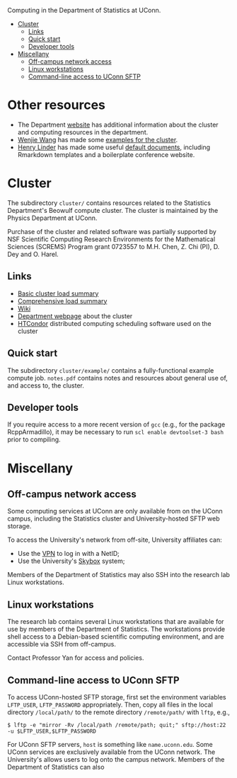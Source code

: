 
Computing in the Department of Statistics at UConn.

* [Cluster](#cluster)
    * [Links](#links)
    * [Quick start](#quick-start)
    * [Developer tools](#developer-tools)
* [Miscellany](#miscellany)
    * [Off-campus network access](#off-campus-network-access)
    * [Linux workstations](#linux-workstations)
    * [Command-line access to UConn SFTP](#command-line-access-to-uconn-sftp)

# Other resources

* The Department [website](http://stat.uconn.edu) has additional
  information about the cluster and computing resources in the
  department.
* [Wenjie Wang](https://github.com/wenjie2wang) has made some
  [examples for the cluster](https://github.com/wenjie2wang/cluster-examples).
* [Henry Linder](https://github.com/mhlinder) has made some
  useful [default documents](https://github.com/mhlinder/defaults),
  including Rmarkdown templates and a boilerplate conference website.


# Cluster

The subdirectory `cluster/` contains resources related to the
Statistics Department's Beowulf compute cluster. The cluster is
maintained by the Physics Department at UConn.

Purchase of the cluster and related software was partially supported
by NSF Scientific Computing Research Environments for the Mathematical
Sciences (SCREMS) Program grant 0723557 to M.H. Chen, Z. Chi (PI),
D. Dey and O. Harel.

## Links

* [Basic cluster load summary](http://gryphn.phys.uconn.edu/cgi-bin/uconn_stat.cgi)
* [Comprehensive load summary](https://grendl.phys.uconn.edu/ganglia/)
* [Wiki](http://gryphn.phys.uconn.edu/statswiki/index.php/Main_Page)
* [Department webpage](http://stat.uconn.edu/cluster/) about the cluster
* [HTCondor](https://research.cs.wisc.edu/htcondor/) distributed
  computing scheduling software used on the cluster

## Quick start

The subdirectory `cluster/example/` contains a fully-functional
example compute job. `notes.pdf` contains notes and resources about
general use of, and access to, the cluster.

## Developer tools

If you require access to a more recent version of `gcc` (e.g., for the
package RcppArmadillo), it may be necessary to run `scl enable
devtoolset-3 bash` prior to compiling.

# Miscellany

## Off-campus network access

Some computing services at UConn are only available from on the UConn
campus, including the Statistics cluster and University-hosted SFTP
web storage.

To access the University's network from off-site, University
affiliates can:

* Use the
  [VPN](http://remoteaccess.uconn.edu/vpn-overview/connect-via-vpn-client-2/) to
  log in with a NetID;
* Use the University's [Skybox](http://skybox.uconn.edu/) system;

Members of the Department of Statistics may also SSH into the research
lab Linux workstations.

## Linux workstations

The research lab contains several Linux workstations that are
available for use by members of the Department of Statistics. The
workstations provide shell access to a Debian-based scientific
computing environment, and are accessible via SSH from off-campus.

Contact Professor Yan for access and policies.

## Command-line access to UConn SFTP

To access UConn-hosted SFTP storage, first set the environment
variables `LFTP_USER`, `LFTP_PASSWORD` appropriately. Then, copy all
files in the local directory `/local/path/` to the remote directory
`/remote/path/` with `lftp`, e.g.,

```
$ lftp -e "mirror -Rv /local/path /remote/path; quit;" sftp://host:22 -u $LFTP_USER,$LFTP_PASSWORD
```

For UConn SFTP servers, `host` is something like
`name.uconn.edu`. Some UConn services are exclusively available from
the UConn network. The
University's
 allows
users to log onto the campus network. Members of the Department of
Statistics can also

